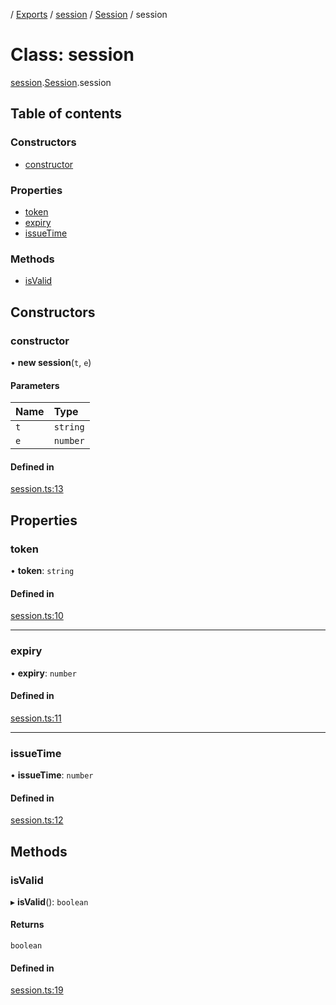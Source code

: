 [](../README.md) / [Exports](../modules.md) / [session](../modules/session.md) / [Session](../modules/session.Session.md) / session

# Class: session

[session](../modules/session.md).[Session](../modules/session.Session.md).session

## Table of contents

### Constructors

- [constructor](session.Session.session.md#constructor)

### Properties

- [token](session.Session.session.md#token)
- [expiry](session.Session.session.md#expiry)
- [issueTime](session.Session.session.md#issuetime)

### Methods

- [isValid](session.Session.session.md#isvalid)

## Constructors

### constructor

• **new session**(`t`, `e`)

#### Parameters

| Name | Type |
| :------ | :------ |
| `t` | `string` |
| `e` | `number` |

#### Defined in

[session.ts:13](https://github.com/ieigen/eigen_service/blob/b4bdd23/src/session.ts#L13)

## Properties

### token

• **token**: `string`

#### Defined in

[session.ts:10](https://github.com/ieigen/eigen_service/blob/b4bdd23/src/session.ts#L10)

___

### expiry

• **expiry**: `number`

#### Defined in

[session.ts:11](https://github.com/ieigen/eigen_service/blob/b4bdd23/src/session.ts#L11)

___

### issueTime

• **issueTime**: `number`

#### Defined in

[session.ts:12](https://github.com/ieigen/eigen_service/blob/b4bdd23/src/session.ts#L12)

## Methods

### isValid

▸ **isValid**(): `boolean`

#### Returns

`boolean`

#### Defined in

[session.ts:19](https://github.com/ieigen/eigen_service/blob/b4bdd23/src/session.ts#L19)
